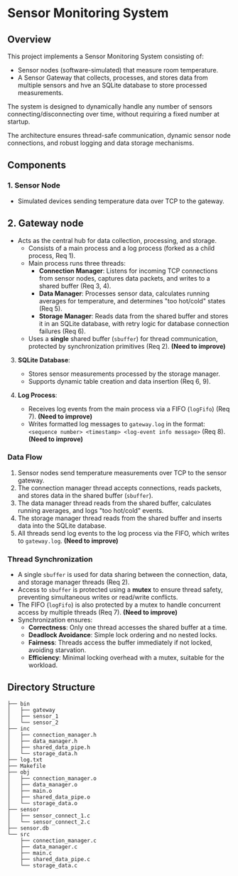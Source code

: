 # Sensor Monitoring System

## Overview 

This project implements a Sensor Monitoring System consisting of:
- Sensor nodes (software-simulated) that measure room temperature.
- A Sensor Gateway that collects, processes, and stores data from multiple sensors and hve an SQLite database to store processed measurements.

The system is designed to dynamically handle any number of sensors connecting/disconnecting over time, without requiring a fixed number at startup.

The architecture ensures thread-safe communication, dynamic sensor node connections, and robust logging and data storage mechanisms.

## Components
### 1. Sensor Node

- Simulated devices sending temperature data over TCP to the gateway.

## 2. Gateway node

- Acts as the central hub for data collection, processing, and storage.
   - Consists of a main process and a log process (forked as a child process, Req 1).
   - Main process runs three threads:
     - **Connection Manager**: Listens for incoming TCP connections from sensor nodes, captures data packets, and writes to a shared buffer (Req 3, 4).
     - **Data Manager**: Processes sensor data, calculates running averages for temperature, and determines "too hot/cold" states (Req 5).
     - **Storage Manager**: Reads data from the shared buffer and stores it in an SQLite database, with retry logic for database connection failures (Req 6).
   - Uses a **single** shared buffer (`sbuffer`) for thread communication, protected by synchronization primitives (Req 2).  **(Need to improve)**
     
3. **SQLite Database**:
   - Stores sensor measurements processed by the storage manager.
   - Supports dynamic table creation and data insertion (Req 6, 9).

4. **Log Process**:
   - Receives log events from the main process via a FIFO (`logFifo`) (Req 7).  **(Need to improve)**
   - Writes formatted log messages to `gateway.log` in the format: `<sequence number> <timestamp> <log-event info message>` (Req 8).  **(Need to improve)**

  
### Data Flow
1. Sensor nodes send temperature measurements over TCP to the sensor gateway.
2. The connection manager thread accepts connections, reads packets, and stores data in the shared buffer (`sbuffer`).
3. The data manager thread reads from the shared buffer, calculates running averages, and logs "too hot/cold" events.
4. The storage manager thread reads from the shared buffer and inserts data into the SQLite database.
5. All threads send log events to the log process via the FIFO, which writes to `gateway.log`.  **(Need to improve)**

### Thread Synchronization
- A single `sbuffer` is used for data sharing between the connection, data, and storage manager threads (Req 2).
- Access to `sbuffer` is protected using a **mutex** to ensure thread safety, preventing simultaneous writes or read/write conflicts.
- The FIFO (`logFifo`) is also protected by a mutex to handle concurrent access by multiple threads (Req 7).  **(Need to improve)**
- Synchronization ensures:
  - **Correctness**: Only one thread accesses the shared buffer at a time.
  - **Deadlock Avoidance**: Simple lock ordering and no nested locks.
  - **Fairness**: Threads access the buffer immediately if not locked, avoiding starvation.
  - **Efficiency**: Minimal locking overhead with a mutex, suitable for the workload.

## Directory Structure

```
├── bin
│   ├── gateway
│   ├── sensor_1
│   └── sensor_2
├── inc
│   ├── connection_manager.h
│   ├── data_manager.h
│   ├── shared_data_pipe.h
│   └── storage_data.h
├── log.txt
├── Makefile
├── obj
│   ├── connection_manager.o
│   ├── data_manager.o
│   ├── main.o
│   ├── shared_data_pipe.o
│   └── storage_data.o
├── sensor
│   ├── sensor_connect_1.c
│   └── sensor_connect_2.c
├── sensor.db
└── src
    ├── connection_manager.c
    ├── data_manager.c
    ├── main.c
    ├── shared_data_pipe.c
    └── storage_data.c
```

